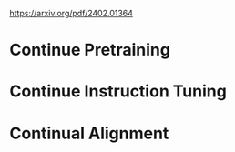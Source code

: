 https://arxiv.org/pdf/2402.01364



# Continue Pretraining




# Continue Instruction Tuning





# Continual Alignment
